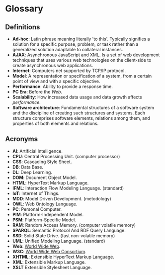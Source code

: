 # Glossary

## Definitions

- **Ad-hoc**: Latin phrase meaning literally 'to this'. Typically signifies a solution for a specific purpose, problem, or task rather than a generalized solution adaptable to collateral instances.
- **AJAX**: Asynchronous JavaScript and XML. Is a set of web development techniques that uses various web technologies on the client-side to create asynchronous web applications.
- **Internet**: Computers net supported by TCP/IP protocol.
- **Model**: A representation or specification of a system, from a certain point of view and with a specific objective.
- **Performance**: Ability to provide a response time.
- **PC Era**: Before the _Web_. 
- **Scalability**: How increased data usage and data growth affects _performance_.
- **Software architecture**: Fundamental structures of a software system and the discipline of creating such structures and systems. Each structure comprises software elements, relations among them, and properties of both elements and relations.

## Acronyms

- **AI**: Artificial Intelligence.
- **CPU**: Central Processing Unit. (computer processor)
- **CSS**: Cascading Style Sheet.
- **DB**: Data Base.
- **DL**: Deep Learning.
- **DOM**: Document Object Model.
- **HTML**: HyperText Markup Language.
- **IFML**: Interaction Flow Modeling Language. (standard)
- **IoT**: Internet of Things.
- **MDD**: Model Driven Development. (metodology)
- **OWL**: Web Ontology Language.
- **PC**: Personal Computer.
- **PIM**: Platform-Independent Model.
- **PSM**: Platform-Specific Model. 
- **RAM**: Random Access Memory. (computer volatile memory)
- **SPARQL**: Semantic Protocol And RDF Query Language.
- **SSD**: Solid State Drive. (fast non-volatile memory)
- **UML**: Unified Modeling Language. (standard)
- **Web**: [World Wide Web](#the-web). 
- **W3C**: [World Wide Web Consortium](#w3c).
- **XHTML**: Extensible HyperText Markup Language.
- **XML**: Extensible Markup Language.
- **XSLT** Extensible Stylesheet Language.

